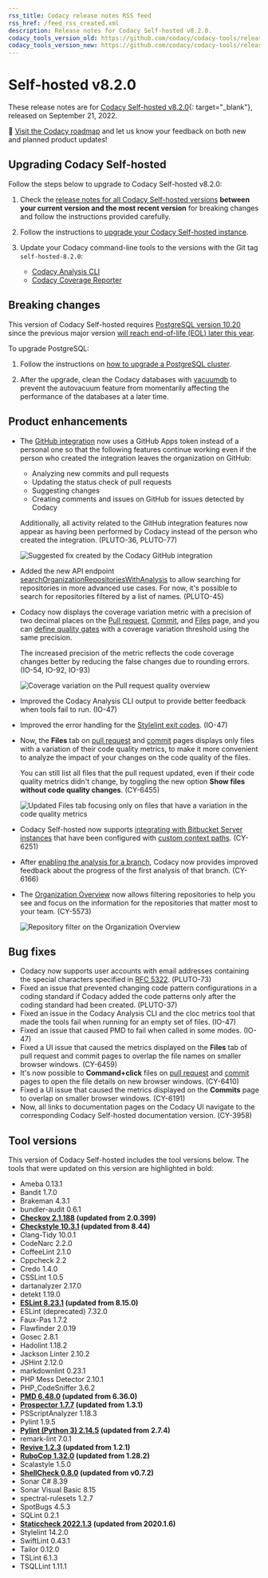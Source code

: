 ```yaml
---
rss_title: Codacy release notes RSS feed
rss_href: /feed_rss_created.xml
description: Release notes for Codacy Self-hosted v8.2.0.
codacy_tools_version_old: https://github.com/codacy/codacy-tools/releases/tag/6.1.25
codacy_tools_version_new: https://github.com/codacy/codacy-tools/releases/tag/6.3.0
---
```


# Self-hosted v8.2.0

These release notes are for [Codacy Self-hosted v8.2.0](https://github.com/codacy/chart/releases/tag/8.2.0){: target="_blank"}, released on September 21, 2022.<!-- TODO Update release date -->

📢 [Visit the Codacy roadmap](https://roadmap.codacy.com) and <span class="skip-vale">let us know</span> your feedback on both new and planned product updates!

<!--TODO Check these issues manually

Jira issues with disabled release notes
-   https://codacy.atlassian.net/browse/CY-6425
-->

## Upgrading Codacy Self-hosted

Follow the steps below to upgrade to Codacy Self-hosted v8.2.0:

1.  Check the [release notes for all Codacy Self-hosted versions](../index.md#self-hosted) **between your current version and the most recent version** for breaking changes and follow the instructions provided <span class="skip-vale">carefully</span>.

1.  Follow the instructions to [upgrade your Codacy Self-hosted instance](https://docs.codacy.com/v8.2/chart/maintenance/upgrade/).

1.  Update your Codacy command-line tools to the versions with the Git tag `self-hosted-8.2.0`:

    -   [Codacy Analysis CLI](https://github.com/codacy/codacy-analysis-cli/releases/tag/self-hosted-8.2.0)
    -   [Codacy Coverage Reporter](https://github.com/codacy/codacy-coverage-reporter/releases/tag/self-hosted-8.2.0)

## Breaking changes

This version of Codacy Self-hosted requires [PostgreSQL version 10.20](https://docs.codacy.com/v8.2/chart/requirements/#postgresql-server-setup) since the previous major version [will reach end-of-life (EOL) later this year](https://www.postgresql.org/support/versioning/).

To upgrade PostgreSQL:

1.  Follow the instructions on [how to upgrade a PostgreSQL cluster](https://www.postgresql.org/docs/10/upgrading.html).

1.  After the upgrade, clean the Codacy databases with [vacuumdb](https://www.postgresql.org/docs/10/app-vacuumdb.html) to prevent the <span class="skip-vale">autovacuum</a> feature from momentarily affecting the performance of the databases at a later time.

## Product enhancements

-   The [GitHub integration](https://docs.codacy.com/v8.2/repositories-configure/integrations/github-integration/) now uses a GitHub Apps token instead of a personal one so that the following features continue working even if the person who created the integration leaves the organization on GitHub:

    -   Analyzing new commits and pull requests
    -   Updating the status check of pull requests
    -   Suggesting changes
    -   Creating comments and issues on GitHub for issues detected by Codacy

    Additionally, all activity related to the GitHub integration features now appear as having been performed by Codacy instead of the person who created the integration. (PLUTO-36, PLUTO-77)

    ![Suggested fix created by the Codacy GitHub integration](../images/pluto-77.png)

-   Added the new API endpoint [searchOrganizationRepositoriesWithAnalysis](https://api.codacy.com/api/api-docs#searchorganizationrepositorieswithanalysis) to allow searching for repositories in more advanced use cases. For now, it's possible to search for repositories filtered by a list of names. (PLUTO-45)

-   Codacy now displays the coverage variation metric with a precision of two decimal places on the [Pull request](https://docs.codacy.com/v8.2/repositories/pull-requests/), [Commit](https://docs.codacy.com/v8.2/repositories/commits/), and [Files](https://docs.codacy.com/v8.2/repositories/files/) page, and you can [define quality gates](https://docs.codacy.com/v8.2/repositories-configure/adjusting-quality-settings/#gates) with a coverage variation threshold using the same precision.

    The increased precision of the metric reflects the code coverage changes better by reducing the false changes due to rounding errors. (IO-54, IO-92, IO-93)

    ![Coverage variation on the Pull request quality overview](../images/io-92.png)

-   Improved the Codacy Analysis CLI output to provide better feedback when tools fail to run. (IO-47)

-   Improved the error handling for the [Stylelint exit codes](https://stylelint.io/user-guide/usage/cli/#exit-codes). (IO-47)

-   Now, the **Files** tab on [pull request](https://docs.codacy.com/v8.2/repositories/pull-requests/#files-tab) and [commit](https://docs.codacy.com/v8.2/repositories/commits/#files-tab) pages displays only files with a variation of their code quality metrics, to make it more convenient to analyze the impact of your changes on the code quality of the files.

    You can still list all files that the pull request updated, even if their code quality metrics didn't change, by toggling the new option **Show files without code quality changes**. (CY-6455)

    ![Updated Files tab focusing only on files that have a variation in the code quality metrics](../images/cy-6455.png)

-   Codacy Self-hosted now supports [integrating with Bitbucket Server instances](https://docs.codacy.com/v8.2/chart/configuration/integrations/bitbucket-server/) that have been configured with [custom context paths](https://confluence.atlassian.com/bitbucketserver/change-bitbucket-s-context-path-776640153.html). (CY-6251)

-   After [enabling the analysis for a branch](https://docs.codacy.com/v8.2/repositories-configure/managing-branches/), Codacy now provides improved feedback about the progress of the first analysis of that branch. (CY-6166)

-   The [Organization Overview](https://docs.codacy.com/v8.2/organizations/organization-overview/) now allows filtering repositories to help you see and focus on the information for the repositories that matter most to your team. (CY-5573)

    ![Repository filter on the Organization Overview](../images/cy-5573.png)

## Bug fixes

-   Codacy now supports user accounts with email addresses containing the special characters specified in [RFC 5322](https://www.rfc-editor.org/rfc/rfc5322#section-3.4.1). (PLUTO-73)
-   Fixed an issue that prevented changing code pattern configurations in a coding standard if Codacy added the code patterns only after the coding standard had been created. (PLUTO-37)
-   Fixed an issue in the Codacy Analysis CLI and the cloc metrics tool that made the tools fail when running for an empty set of files. (IO-47)
-   Fixed an issue that caused PMD to fail when called in some modes. (IO-47)
-   Fixed a UI issue that caused the metrics displayed on the **Files** tab of pull request and commit pages to overlap the file names on smaller browser windows. (CY-6459)
-   It's now possible to **Command+click** files on [pull request](https://docs.codacy.com/v8.2/repositories/pull-requests/#files-tab) and [commit](https://docs.codacy.com/v8.2/repositories/commits/#files-tab) pages to open the file details on new browser windows. (CY-6410)
-   Fixed a UI issue that caused the metrics displayed on the **Commits** page to overlap on smaller browser windows. (CY-6191)
-   Now, all links to documentation pages on the Codacy UI navigate to the corresponding Codacy Self-hosted documentation version. (CY-3958)

## Tool versions

This version of Codacy Self-hosted includes the tool versions below. The tools that were updated on this version are highlighted in bold:

-   Ameba 0.13.1
-   Bandit 1.7.0
-   Brakeman 4.3.1
-   bundler-audit 0.6.1
-   **[Checkov 2.1.188](https://github.com/bridgecrewio/checkov/releases/tag/2.1.188) (updated from 2.0.399)**
-   **[Checkstyle 10.3.1](https://checkstyle.sourceforge.io/releasenotes.html#Release_10.3.1) (updated from 8.44)**
-   Clang-Tidy 10.0.1
-   CodeNarc 2.2.0
-   CoffeeLint 2.1.0
-   Cppcheck 2.2
-   Credo 1.4.0
-   CSSLint 1.0.5
-   dartanalyzer 2.17.0
-   detekt 1.19.0
-   **[ESLint 8.23.1](https://github.com/eslint/eslint/releases/tag/v8.23.1) (updated from 8.15.0)**
-   ESLint (deprecated) 7.32.0
-   Faux-Pas 1.7.2
-   Flawfinder 2.0.19
-   Gosec 2.8.1
-   Hadolint 1.18.2
-   Jackson Linter 2.10.2
-   JSHint 2.12.0
-   markdownlint 0.23.1
-   PHP Mess Detector 2.10.1
-   PHP_CodeSniffer 3.6.2
-   **[PMD 6.48.0](https://pmd.sourceforge.io/pmd-6.48.0/pmd_release_notes.html) (updated from 6.36.0)**
-   **[Prospector 1.7.7](https://github.com/PyCQA/prospector/releases/tag/1.7.7) (updated from 1.3.1)**
-   PSScriptAnalyzer 1.18.3
-   Pylint 1.9.5
-   **[Pylint (Python 3) 2.14.5](https://github.com/PyCQA/pylint/releases/tag/v2.14.5) (updated from 2.7.4)**
-   remark-lint 7.0.1
-   **[Revive 1.2.3](https://github.com/mgechev/revive/releases/tag/v1.2.3) (updated from 1.2.1)**
-   **[RuboCop 1.32.0](https://github.com/rubocop/rubocop/releases/tag/v1.32.0) (updated from 1.28.2)**
-   Scalastyle 1.5.0
-   **[ShellCheck 0.8.0](https://github.com/koalaman/shellcheck/blob/master/CHANGELOG.md#v080---2021-11-06) (updated from v0.7.2)**
-   Sonar C# 8.39
-   Sonar Visual Basic 8.15
-   spectral-rulesets 1.2.7
-   SpotBugs 4.5.3
-   SQLint 0.2.1
-   **[Staticcheck 2022.1.3](https://staticcheck.io/changes/2022.1/#2022.1.3) (updated from 2020.1.6)**
-   Stylelint 14.2.0
-   SwiftLint 0.43.1
-   Tailor 0.12.0
-   TSLint 6.1.3
-   TSQLLint 1.11.1
